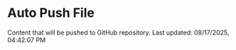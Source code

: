 # Auto Push File

Content that will be pushed to GitHub repository.
Last updated: 08/17/2025, 04:42:07 PM